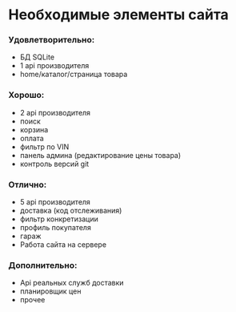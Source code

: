 # Необходимые элементы сайта

### Удовлетворительно:
  - БД SQLite
  - 1 api производителя
  - home/каталог/страница товара
### Хорошо:
  - 2 api производителя
  - поиск
  - корзина
  - оплата
  - фильтр по VIN
  - панель админа (редактирование цены товара)
  - контроль версий git
### Отлично:
  - 5 api производителя
  - доставка (код отслеживания)
  - фильтр конкретизации
  - профиль покупателя
  - гараж
  - Работа сайта на сервере

### Дополнительно:
  - Api реальных служб доставки
  - планировщик цен
  - прочее
